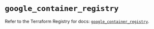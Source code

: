 # `google_container_registry`

Refer to the Terraform Registry for docs: [`google_container_registry`](https://registry.terraform.io/providers/hashicorp/google/6.38.0/docs/resources/container_registry).
